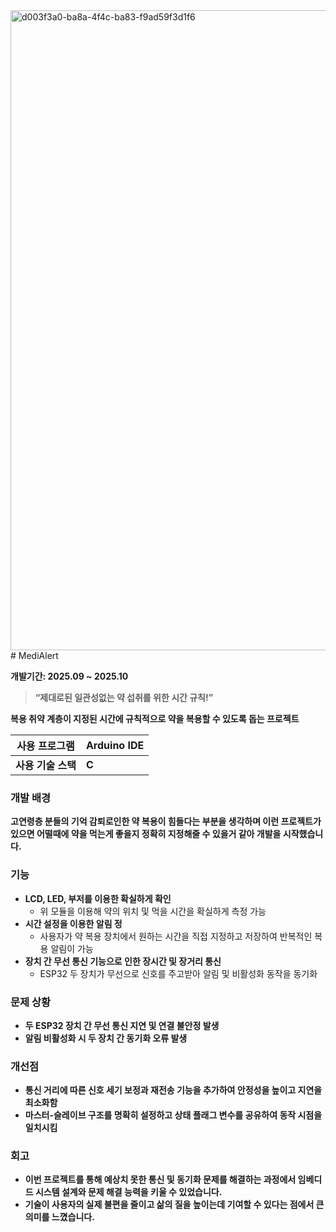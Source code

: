 <img width="1024" height="1024" alt="d003f3a0-ba8a-4f4c-ba83-f9ad59f3d1f6" src="https://github.com/user-attachments/assets/766a2531-6877-4942-a912-9015f8fa5233" />
# MediAlert

**개발기간: 2025.09 ~ 2025.10**

</aside>

> **“제대로된 일관성없는 약 섭취를 위한 시간 규칙!”**
> 

**복용 취약 계층이 지정된 시간에 규칙적으로 약을 복용할 수 있도록 돕는 프로젝트**

| **사용 프로그램** | **Arduino IDE**  |
| --- | --- |
| **사용 기술 스택** | **C** |

### 개발 배경

**고연령층 분들의 기억 감퇴로인한 약 복용이 힘들다는 부분을 생각하며 이런 프로젝트가 있으면 
어떨때에 약을 먹는게 좋을지 정확히 지정해줄 수 있을거 같아 개발을 시작했습니다.**

### 기능

- **LCD, LED, 부저를 이용한 확실하게 확인**
    - 위 모듈을 이용해 약의 위치 및 먹을 시간을 확실하게 측정 가능
- **시간 설정을 이용한 알림 정**
    - 사용자가 약 복용 장치에서 원하는 시간을 직접 지정하고 저장하여 반복적인 복용 알림이 가능
- **장치 간 무선 통신 기능으로 인한 장시간 및 장거리 통신**
    - ESP32 두 장치가 무선으로 신호를 주고받아 알림 및 비활성화 동작을 동기화

### 문제 상황

- **두 ESP32 장치 간 무선 통신 지연 및 연결 불안정 발생**
- **알림 비활성화 시 두 장치 간 동기화 오류 발생**

### 개선점

- **통신 거리에 따른 신호 세기 보정과 재전송 기능을 추가하여 
안정성을 높이고 지연을 최소화함**
- **마스터-슬레이브 구조를 명확히 설정하고 상태 플래그 변수를 
공유하여 동작 시점을 일치시킴**

### 회고

- **이번 프로젝트를 통해 예상치 못한 통신 및 동기화 문제를 해결하는 과정에서 임베디드 시스템 설계와 문제 해결 능력을 키울 수 있었습니다.**
- **기술이 사용자의 실제 불편을 줄이고 삶의 질을 높이는데 기여할 수 있다는 점에서 큰 의미를 느꼈습니다.**
